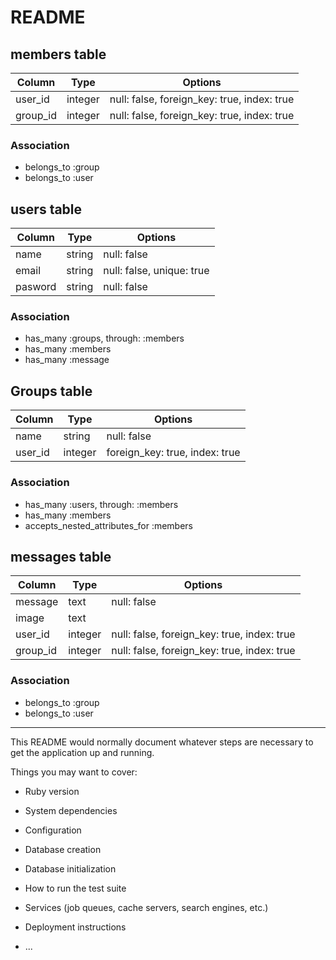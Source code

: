 # README

## members table
|Column|Type|Options|
|------|----|-------|
|user_id|integer|null: false, foreign_key: true, index: true|
|group_id|integer|null: false, foreign_key: true, index: true|

### Association
- belongs_to :group
- belongs_to :user

## users table
|Column|Type|Options|
|------|----|-------|
|name|string|null: false|
|email|string|null: false, unique: true|
|pasword|string|null: false|

### Association
- has_many :groups, through: :members
- has_many :members
- has_many :message

## Groups table
|Column|Type|Options|
|------|----|-------|
|name|string|null: false|
|user_id|integer|foreign_key: true, index: true|

### Association
- has_many :users, through: :members
- has_many :members
- accepts_nested_attributes_for :members

## messages table
|Column|Type|Options|
|------|----|-------|
|message|text|null: false|
|image|text||
|user_id|integer|null: false, foreign_key: true, index: true|
|group_id|integer|null: false, foreign_key: true, index: true|

### Association
- belongs_to :group
- belongs_to :user




----------------------------------
This README would normally document whatever steps are necessary to get the
application up and running.

Things you may want to cover:

* Ruby version

* System dependencies

* Configuration

* Database creation

* Database initialization

* How to run the test suite

* Services (job queues, cache servers, search engines, etc.)

* Deployment instructions

* ...
